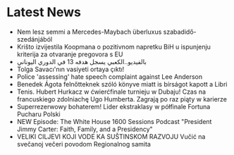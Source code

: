 # Latest News
-  Nem lesz semmi a Mercedes-Maybach überluxus szabadidő-szedánjából
-  Krišto izvijestila Koopmana o pozitivnom napretku BiH u ispunjenju kriterija za otvaranje pregovora s EU
-  بالفيديو..الكعبي يسجل هدفه 13 في الدوري اليوناني
-  Tolga Savacı'nın vasiyeti ortaya çıktı!
-  Police 'assessing' hate speech complaint against Lee Anderson
-  Benedek Ágota felnőtteknek szóló könyve miatt is bírságot kapott a Libri
-  Tenis. Hubert Hurkacz w ćwierćfinale turnieju w Dubaju! Czas na francuskiego zdolniachę Ugo Humberta. Zagrają po raz piąty w karierze
-  Superrezerwowy bohaterem! Lider ekstraklasy w półfinale Fortuna Pucharu Polski
-  NEW Episode: The White House 1600 Sessions Podcast "President Jimmy Carter: Faith, Family, and a Presidency"
-  VELIKI CILJEVI KOJI VODE KA SUŠTINSKOM RAZVOJU Vučić na svečanoj večeri povodom Regionalnog samita
